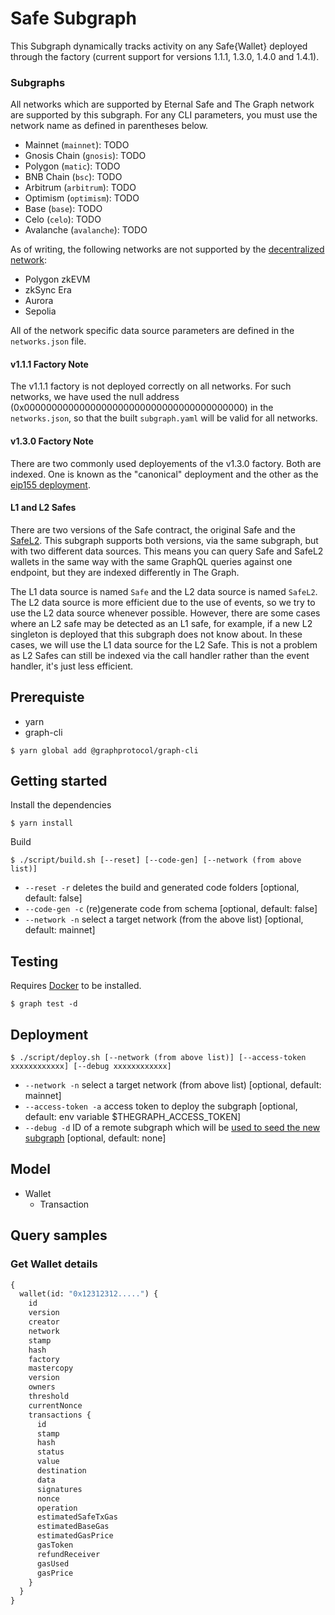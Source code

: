 # Safe Subgraph

This Subgraph dynamically tracks activity on any Safe{Wallet} deployed through the factory (current support for versions 1.1.1, 1.3.0, 1.4.0 and 1.4.1).

### Subgraphs

All networks which are supported by Eternal Safe and The Graph network are supported by this subgraph. For any CLI parameters, you must use the network name as defined in parentheses below.

- Mainnet (`mainnet`): TODO
- Gnosis Chain (`gnosis`): TODO
- Polygon (`matic`): TODO
- BNB Chain (`bsc`): TODO
- Arbitrum (`arbitrum`): TODO
- Optimism (`optimism`): TODO
- Base (`base`): TODO
- Celo (`celo`): TODO
- Avalanche (`avalanche`): TODO

As of writing, the following networks are not supported by the [decentralized network](https://thegraph.com/docs/en/developing/supported-networks/):
- Polygon zkEVM
- zkSync Era
- Aurora
- Sepolia

All of the network specific data source parameters are defined in the `networks.json` file.

#### v1.1.1 Factory Note

The v1.1.1 factory is not deployed correctly on all networks. For such networks, we have used the null address (0x0000000000000000000000000000000000000000) in the `networks.json`, so that the built `subgraph.yaml` will be valid for all networks.

#### v1.3.0 Factory Note

There are two commonly used deployements of the v1.3.0 factory. Both are indexed. One is known as the "canonical" deployment and the other as the [eip155 deployment](https://github.com/safe-global/safe-deployments/blob/main/src/assets/v1.3.0/proxy_factory.json).

#### L1 and L2 Safes

There are two versions of the Safe contract, the original Safe and the [SafeL2](https://github.com/safe-global/safe-smart-account/blob/main/contracts/SafeL2.sol#L10). This subgraph supports both versions, via the same subgraph, but with two different data sources. This means you can query Safe and SafeL2 wallets in the same way with the same GraphQL queries against one endpoint, but they are indexed differently in The Graph.  

The L1 data source is named `Safe` and the L2 data source is named `SafeL2`. The L2 data source is more efficient due to the use of events, so we try to use the L2 data source whenever possible. However, there are some cases where an L2 safe may be detected as an L1 safe, for example, if a new L2 singleton is deployed that this subgraph does not know about. In these cases, we will use the L1 data source for the L2 Safe. This is not a problem as L2 Safes can still be indexed via the call handler rather than the event handler, it's just less efficient.

## Prerequiste

- yarn
- graph-cli

```
$ yarn global add @graphprotocol/graph-cli
```

## Getting started

Install the dependencies

```
$ yarn install
```

Build

```
$ ./script/build.sh [--reset] [--code-gen] [--network (from above list)]
```

- `--reset -r` deletes the build and generated code folders [optional, default: false]
- `--code-gen -c` (re)generate code from schema [optional, default: false]
- `--network -n` select a target network (from the above list) [optional, default: mainnet]

## Testing

Requires [Docker](https://docs.docker.com/get-docker/) to be installed.

```
$ graph test -d
```

## Deployment

```
$ ./script/deploy.sh [--network (from above list)] [--access-token xxxxxxxxxxxx] [--debug xxxxxxxxxxxx]
```

- `--network -n` select a target network (from above list) [optional, default: mainnet]
- `--access-token -a` access token to deploy the subgraph [optional, default: env variable $THEGRAPH_ACCESS_TOKEN]
- `--debug -d` ID of a remote subgraph which will be [used to seed the new subgraph](https://thegraph.com/docs/en/cookbook/subgraph-debug-forking/) [optional, default: none]

## Model

- Wallet
    -  Transaction

## Query samples

### Get Wallet details 

```graphql
{
  wallet(id: "0x12312312.....") {
    id
    version
    creator
    network
    stamp
    hash
    factory
    mastercopy
    version
    owners
    threshold
    currentNonce
    transactions {
      id
      stamp
      hash
      status
      value
      destination
      data
      signatures
      nonce
      operation
      estimatedSafeTxGas
      estimatedBaseGas
      estimatedGasPrice
      gasToken
      refundReceiver
      gasUsed
      gasPrice
    }
  }
}

```

